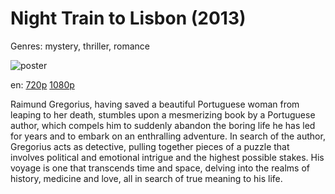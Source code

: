 # Night Train to Lisbon (2013)

Genres: mystery, thriller, romance

![poster](http://image.tmdb.org/t/p/w500/70NCPrI6qscWbVRRNMM0ZNq0sd6.jpg)

en:
  [720p](magnet:?xt=urn:btih:cd1004a172796b42437de30cd9f62417a2bbd4c5&dn=Night+Train+to+Lisbon+(2013)&tr=udp%3A%2F%2Ftracker.yify-torrents.com%2Fannounce&tr=udp%3A%2F%2Fexodus.desync.com%3A6969&tr=udp%3A%2F%2Ftracker.istole.it%3A80&tr=udp%3A%2F%2Ftracker.publicbt.com%3A80&tr=http%3A%2F%2Ffr33dom.h33t.com%3A3310%2Fannounce&tr=udp%3A%2F%2Ftracker.openbittorrent.com%3A80%2Fannounce&tr=udp%3A%2F%2Fcoppersurfer.tk%3A6969%2Fannounce)
  [1080p](magnet:?xt=urn:btih:F6BE8295480A4ECFFF6980A7481DC0834E12C411&tr=udp://glotorrents.pw:6969/announce&tr=udp://tracker.opentrackr.org:1337/announce&tr=udp://torrent.gresille.org:80/announce&tr=udp://tracker.openbittorrent.com:80&tr=udp://tracker.coppersurfer.tk:6969&tr=udp://tracker.leechers-paradise.org:6969&tr=udp://p4p.arenabg.ch:1337&tr=udp://tracker.internetwarriors.net:1337)
  


Raimund Gregorius, having saved a beautiful Portuguese woman from leaping to her death, stumbles upon a mesmerizing book by a Portuguese author, which compels him to suddenly abandon the boring life he has led for years and to embark on an enthralling adventure.  In search of the author, Gregorius acts as detective, pulling together pieces of a puzzle that involves political and emotional intrigue and the highest possible stakes. His voyage is one that transcends time and space, delving into the realms of history, medicine and love, all in search of true meaning to his life.